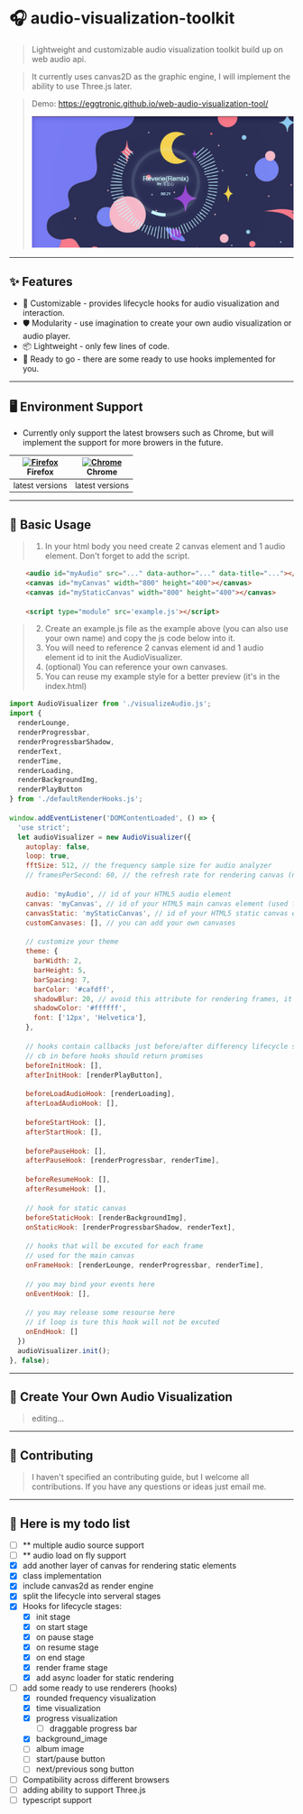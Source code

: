 
# 🎧 audio-visualization-toolkit

> Lightweight and customizable audio visualization toolkit build up on web audio api.

> It currently uses canvas2D as the graphic engine, I will implement the ability to use Three.js later.
> 

> Demo: https://eggtronic.github.io/web-audio-visualization-tool/
> 
> ![preview](/static/preview.jpg)
---
## ✨ Features
- 🌈 Customizable - provides lifecycle hooks for audio visualization and interaction.
- 🛡 Modularity - use imagination to create your own audio visualization or audio player.
- 📦 Lightweight - only few lines of code.
- 🎨 Ready to go - there are some ready to use hooks implemented for you.

--- 
## 🖥 Environment Support
- Currently only support the latest browsers such as Chrome, but will implement the support for more browers in the future.

| [<img src="https://raw.githubusercontent.com/alrra/browser-logos/master/src/firefox/firefox_48x48.png" alt="Firefox" width="24px" height="24px" />](http://godban.github.io/browsers-support-badges/)<br>Firefox | [<img src="https://raw.githubusercontent.com/alrra/browser-logos/master/src/chrome/chrome_48x48.png" alt="Chrome" width="24px" height="24px" />](http://godban.github.io/browsers-support-badges/)<br>Chrome |
| --- | --- |
| latest versions | latest versions |

---
## 🔨 Basic Usage
> 1. In your html body you need create 2 canvas element and 1 audio element. Don't forget to add the script.
```html
    <audio id="myAudio" src="..." data-author="..." data-title="..."></audio>
    <canvas id="myCanvas" width="800" height="400"></canvas>
    <canvas id="myStaticCanvas" width="800" height="400"></canvas>

    <script type="module" src='example.js'></script>
```

> 2. Create an example.js file as the example above (you can also use your own name) and copy the js code below into it. 
> 3. You will need to reference 2 canvas element id and  1 audio element id to init the AudioVisualizer.
> 4. (optional) You can reference your own canvases.
> 5. You can reuse my example style for a better preview (it's in the index.html)

```js
import AudioVisualizer from './visualizeAudio.js';
import {
  renderLounge,
  renderProgressbar,
  renderProgressbarShadow,
  renderText,
  renderTime,
  renderLoading,
  renderBackgroundImg,
  renderPlayButton
} from './defaultRenderHooks.js';

window.addEventListener('DOMContentLoaded', () => {
  'use strict';
  let audioVisualizer = new AudioVisualizer({
    autoplay: false,
    loop: true,
    fftSize: 512, // the frequency sample size for audio analyzer
    // framesPerSecond: 60, // the refresh rate for rendering canvas (not static canvas)

    audio: 'myAudio', // id of your HTML5 audio element
    canvas: 'myCanvas', // id of your HTML5 main canvas element (used for rendering frames)
    canvasStatic: 'myStaticCanvas', // id of your HTML5 static canvas element
    customCanvases: [], // you can add your own canvases

    // customize your theme
    theme: {
      barWidth: 2,
      barHeight: 5,
      barSpacing: 7,
      barColor: '#cafdff',
      shadowBlur: 20, // avoid this attribute for rendering frames, it can reduce the performance
      shadowColor: '#ffffff',
      font: ['12px', 'Helvetica'],
    },
    
    // hooks contain callbacks just before/after differency lifecycle stage
    // cb in before hooks should return promises
    beforeInitHook: [], 
    afterInitHook: [renderPlayButton],

    beforeLoadAudioHook: [renderLoading],
    afterLoadAudioHook: [],

    beforeStartHook: [],
    afterStartHook: [],

    beforePauseHook: [],
    afterPauseHook: [renderProgressbar, renderTime],

    beforeResumeHook: [],
    afterResumeHook: [],

    // hook for static canvas
    beforeStaticHook: [renderBackgroundImg],
    onStaticHook: [renderProgressbarShadow, renderText],

    // hooks that will be excuted for each frame
    // used for the main canvas
    onFrameHook: [renderLounge, renderProgressbar, renderTime],

    // you may bind your events here
    onEventHook: [],

    // you may release some resourse here 
    // if loop is ture this hook will not be excuted
    onEndHook: []
  })
  audioVisualizer.init();
}, false);
```
---
## 🔨 Create Your Own Audio Visualization
> editing...

---
## 🤝 Contributing
> I haven't specified an contributing guide, but I welcome all contributions.
> If you have any questions or ideas just email me.

---
## 📝 Here is my todo list
- [ ] ** multiple audio source support
- [ ] ** audio load on fly support
- [x] add another layer of canvas for rendering static elements
- [x] class implementation
- [x] include canvas2d as render engine 
- [x] split the lifecycle into serveral stages
- [x] Hooks for lifecycle stages:
  - [x] init stage
  - [x] on start stage
  - [x] on pause stage
  - [x] on resume stage
  - [x] on end stage
  - [x] render frame stage
  - [x] add async loader for static rendering 
- [ ] add some ready to use renderers (hooks)
  - [x] rounded frequency visualization
  - [x] time visualization
  - [x] progress visualization
    - [ ] draggable progress bar
  - [x] background_image
  - [ ] album image
  - [ ] start/pause button
  - [ ] next/previous song button
- [ ] Compatibility across different browsers
- [ ] adding ability to support Three.js
- [ ] typescript support
